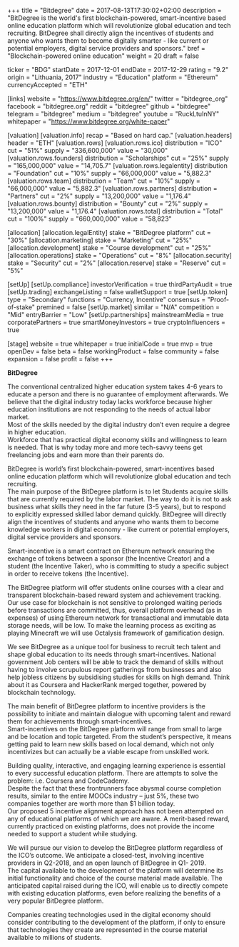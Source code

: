 +++
title = "Bitdegree"
date = 2017-08-13T17:30:02+02:00
description = "BitDegree is the world's first blockchain-powered, smart-incentive based online education platform which will revolutionize global education and tech recruiting. BitDegree shall directly align the incentives of students and anyone who wants them to become digitally smarter - like current or potential employers, digital service providers and sponsors."
bref = "Blockchain-powered online education"
weight = 20
draft = false

ticker = "BDG"
startDate = 2017-12-01
endDate = 2017-12-29
rating = "9.2"
origin = "Lithuania, 2017"
industry = "Education"
platform = "Ethereum"
currencyAccepted = "ETH"

[links]
  website = "https://www.bitdegree.org/en/"
  twitter = "bitdegree_org"
  facebook = "bitdegree.org"
  reddit = "bitdegree"
  github = "bitdegree"
  telegram = "bitdegree"
  medium = "bitdegree"
  youtube = "RuckLtuInNY"
  whitepaper = "https://www.bitdegree.org/white-paper"

[valuation]
  [valuation.info]
    recap = "Based on hard cap."
  [valuation.headers]
    header = "ETH"
  [valuation.rows]
    [valuation.rows.ico]
      distribution = "ICO"
      cut = "51%"
      supply = "336,600,000"
      value = "30,000"
    [valuation.rows.founders]
      distribution = "Scholarships"
      cut = "25%"
      supply = "165,000,000"
      value = "14,705.7"
    [valuation.rows.legalentity]
      distribution = "Foundation"
      cut = "10%"
      supply = "66,000,000"
      value = "5,882.3"
    [valuation.rows.team]
      distribution = "Team"
      cut = "10%"
      supply = "66,000,000"
      value = "5,882.3"
    [valuation.rows.partners]
      distribution = "Partners"
      cut = "2%"
      supply = "13,200,000"
      value = "1,176.4"
    [valuation.rows.bounty]
      distribution = "Bounty"
      cut = "2%"
      supply = "13,200,000"
      value = "1,176.4"
    [valuation.rows.total]
      distribution = "Total"
      cut = "100%"
      supply = "660,000,000"
      value = "58,823"

[allocation]
  [allocation.legalEntity]
    stake = "BitDegree platform"
    cut = "30%"
  [allocation.marketing]
    stake = "Marketing"
    cut = "25%"
  [allocation.development]
    stake = "Course development"
    cut = "25%"
  [allocation.operations]
    stake = "Operations"
    cut = "8%"
  [allocation.security]
    stake = "Security"
    cut = "2%"
  [allocation.reserve]
    stake = "Reserve"
    cut = "5%"


[setUp]
  [setUp.compliance]
    investorVerification = true
    thirdPartyAudit = true
  [setUp.trading]
    exchangeListing = false
    walletSupport = true
  [setUp.token]
    type = "Secondary"
    functions = "Currency, Incentive"
    consensus = "Proof-of-stake"
    premined = false
  [setUp.market]
    similar = "N/A"
    competition = "Mid"
    entryBarrier = "Low"
  [setUp.partnerships]
    mainstreamMedia = true
    corporatePartners = true
    smartMoneyInvestors = true
    cryptoInfluencers = true

[stage]
  website = true
  whitepaper = true
  initialCode = true
  mvp = true
  openDev = false
  beta = false
  workingProduct = false
  community = false
  expansion = false
  profit = false
+++

**BitDegree**

The conventional centralized higher education system takes 4-6 years to educate a person and there
is no guarantee of employment afterwards. We believe that the digital industry today lacks workforce
because higher education institutions are not responding to the needs of actual labor market.  
Most of the skills needed by the digital industry don’t even require a degree in higher education.  
Workforce that has practical digital economy skills and willingness to learn is needed. That is why today more and more tech-savvy teens get freelancing jobs and earn more than their parents do.

BitDegree is world’s first blockchain-powered, smart-incentives based online education platform
which will revolutionize global education and tech recruiting.  
The main purpose of the BitDegree
platform is to let Students acquire skills that are currently required by the labor market. The way to do
it is not to ask business what skills they need in the far future (3-5 years), but to respond to explicitly
expressed skilled labor demand quickly. BitDegree will directly align the incentives of students and
anyone who wants them to become knowledge workers in digital economy - like current or potential
employers, digital service providers and sponsors.  

Smart-incentive is a smart contract on Ethereum
network ensuring the exchange of tokens between a sponsor (the Incentive Creator) and a student
(the Incentive Taker), who is committing to study a specific subject in order to receive tokens (the
Incentive).  

The BitDegree platform will offer students online courses with a clear and transparent
blockchain-based reward system and achievement tracking. Our use case for blockchain is not
sensitive to prolonged waiting periods before transactions are committed, thus, overall platform
overhead (as in expenses) of using Ethereum network for transactional and immutable data storage
needs, will be low. To make the learning process as exciting as playing Minecraft we will use Octalysis
framework of gamification design.


We see BitDegree as a unique tool for business to recruit tech talent and shape global education to its
needs through smart-incentives. National government Job centers will be able to track the demand of
skills without having to involve scrupulous report gatherings from businesses and also help jobless
citizens by subsidising studies for skills on high demand. Think about it as Coursera and HackerRank
merged together, powered by blockchain technology.  

 The main benefit of BitDegree platform to
incentive providers is the possibility to initiate and maintain dialogue with upcoming talent and
reward them for achievements through smart-incentives.  
Smart-incentives on the BitDegree platform
will range from small to large and be location and topic targeted. From the student’s perspective, it
means getting paid to learn new skills based on local demand, which not only incentivizes but can
actually be a viable escape from unskilled work.


Building quality, interactive, and engaging learning experience is essential to every successful
education platform. There are attempts to solve the problem: i.e. Coursera and CodeCademy.  
Despite
the fact that these frontrunners face abysmal course completion results, similar to the entire MOOCs
industry – just 5%, these two companies together are worth more than $1 billion today.  
Our proposed 
5
incentive alignment approach has not been attempted on any of educational platforms of which we
are aware. A merit-based reward, currently practiced on existing platforms, does not provide the
income needed to support a student while studying.


We will pursue our vision to develop the BitDegree platform regardless of the ICO’s outcome. 
 We
anticipate a closed-test, involving incentive providers in Q2-2018, and an open launch of BitDegree in
Q1- 2019.  
The capital available to the development of the platform will determine its initial functionality
and choice of the course material made available. The anticipated capital raised during the ICO, will
enable us to directly compete with existing education platforms, even before realizing the benefits
of a very popular BitDegree platform. 

Companies creating technologies used in the digital economy
should consider contributing to the development of the platform, if only to ensure that technologies
they create are represented in the course material available to millions of students.
